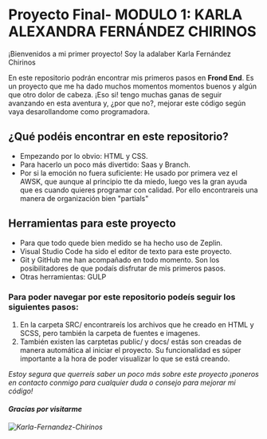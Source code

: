 # Proyecto Final- MODULO 1: KARLA ALEXANDRA FERNÁNDEZ CHIRINOS

¡Bienvenidos a mi primer proyecto! Soy la adalaber Karla Fernández Chirinos

En este repositorio podrán encontrar mis primeros pasos en **Frond End**. Es un proyecto que me ha dado muchos momentos momentos buenos y algún que otro dolor de cabeza. ¡Eso si! tengo muchas ganas de seguir avanzando en esta aventura y, ¿por que no?, mejorar este código según vaya desarollandome como programadora.


## ¿Qué podéis encontrar en este repositorio?

- Empezando por lo obvio: HTML y CSS.
- Para hacerlo un poco más divertido: Saas y Branch.
- Por si la emoción no fuera suficiente: He usado por primera vez el AWSK, que aunque al principio tte da miedo, luego ves la gran ayuda que es cuando quieres programar con calidad. Por ello encontrareis una manera de organización bien "partials"


## Herramientas para este proyecto

- Para que todo quede bien medido se ha hecho uso de Zeplin.
- Visual Studio Code ha sido el editor de texto para este proyecto.
- Git y GitHub me han acompañado en todo momento. Son los posibilitadores de que podaís disfrutar de mis primeros pasos.
- Otras herramientas: GULP


### Para poder navegar por este repositorio podeís seguir los siguientes pasos:

   1. En la carpeta SRC/ encontrareís los archivos que he creado en HTML y SCSS, pero también la carpeta de fuentes e imagenes.
   2. También existen las carptetas public/ y docs/ estás son creadas de manera automática al iniciar el proyecto. Su funcionalidad es súper importante a la hora de poder visualizar lo que se está creando.
   
   <em> Estoy segura que querreís saber un poco más sobre este proyecto ¡poneros en contacto conmigo para cualquier duda o consejo para mejorar mi código!
   
   
   #### Gracias por visitarme 



![Karla-Fernandez-Chirinos](https://user-images.githubusercontent.com/117937312/215475631-3ce9e204-8ac7-42e7-b170-9f7888a83abf.jpg)


